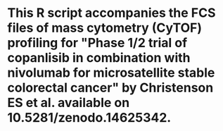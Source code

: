 # This R script accompanies the FCS files of mass cytometry (CyTOF) profiling for "Phase 1/2 trial of copanlisib in combination with nivolumab for microsatellite stable colorectal cancer" by Christenson ES et al. available on 10.5281/zenodo.14625342.
